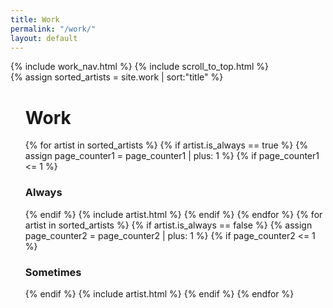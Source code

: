 ```yaml
---
title: Work
permalink: "/work/"
layout: default
---
```


<!-- Work navigation spacer -->
<div class="sm-col md-col-2 lg-col-2 xs-hide sm-hide mt3">
    {% include work_nav.html %}
    {% include scroll_to_top.html %}
</div>
{% assign sorted_artists = site.work | sort:"title" %}
<!-- Work list -->
<ul class="list-reset col-11 sm-col sm-col-12 md-col-10 lg-col-10 mt3 mx-auto">
    <h1 class="hide">Work</h1>
    {% for artist in sorted_artists %}
        {% if artist.is_always == true %}
            {% assign page_counter1 = page_counter1 | plus: 1 %}
            {% if page_counter1 <= 1 %}
                <h3 class="h6 regular caps gray my2 mb2 md-pl1 lg-pl1">Always</h3>
            {% endif %}
        {% include artist.html %}
        {% endif %}
    {% endfor %}
    {% for artist in sorted_artists %}
        {% if artist.is_always == false %}
            {% assign page_counter2 = page_counter2 | plus: 1 %}
            {% if page_counter2 <= 1 %}
                <h3 class="h6 regular caps gray my2 md-pl1 lg-pl1">Sometimes</h3>
            {% endif %}
        {% include artist.html %}
        {% endif %}
    {% endfor %}
</ul>
